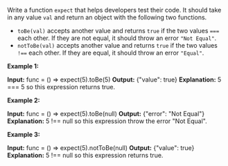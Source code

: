 Write a function `expect`  that helps developers test their code. It should take in any value `val` and return an object with the following two functions.

-   `toBe(val)` accepts another value and returns `true` if the two values `===` each other. If they are not equal, it should throw an error `"Not Equal"`.
-   `notToBe(val)` accepts another value and returns `true` if the two values `!==` each other. If they are equal, it should throw an error `"Equal"`.

**Example 1:**

**Input:** func = () => expect(5).toBe(5)
**Output:** {"value": true}
**Explanation:** 5 === 5 so this expression returns true.

**Example 2:**

**Input:** func = () => expect(5).toBe(null)
**Output:** {"error": "Not Equal"}
**Explanation:** 5 !== null so this expression throw the error "Not Equal".

**Example 3:**

**Input:** func = () => expect(5).notToBe(null)
**Output:** {"value": true}
**Explanation:** 5 !== null so this expression returns true.
